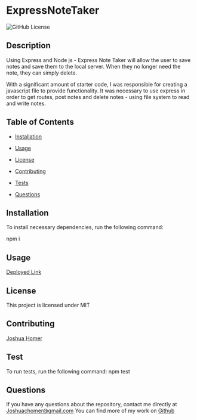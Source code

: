 
  # ExpressNoteTaker

  ![GitHub License](https://img.shields.io/badge/license-MIT-blue.svg)

  ## Description

  Using Express and Node js - Express Note Taker will allow the user to save notes and save them to the local server. When they no longer need the note, they can simply delete. 

  With a significant amount of starter code, I was responsible for creating a javascript file to provide functionality. It was necessary to use express in order to get routes, post notes and delete notes - using file system to read and write notes.

  ## Table of Contents

  * [Installation](#installation)

  * [Usage](#usage)

  * [License](#license)

  * [Contributing](#contributing)

  * [Tests](#tests)

  * [Questions](#questions)

  ## Installation

  To install necessary dependencies, run the following command:
  
  npm i

  ## Usage

  [Deployed Link](https://express-note-taker1.herokuapp.com/)

  ## License

  This project is licensed under MIT

  ## Contributing

  [Joshua Homer](https://github.com/Jchomer90)

  ## Test

  To run tests, run the following command:
  npm test

  ## Questions
  If you have any questions about the repository, contact me directly at Joshuachomer@gmail.com
  You can find more of my work on [Github](www.github.com/Jchomer90)
  